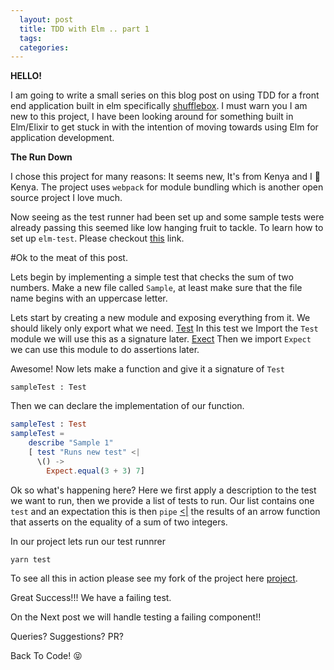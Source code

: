```yaml
---
  layout: post
  title: TDD with Elm .. part 1
  tags:
  categories:
---
```

**HELLO!**

I am going to write a small series on this blog post on using TDD for a front end application built in elm specifically [shufflebox](https://github.com/AndelaOSP/shufflebox-frontend). I must warn you I am new to this project, I have been looking around for something built in Elm/Elixir to get stuck in with the intention of moving towards using Elm for application development.

**The Run Down**

I chose this project for many reasons: It seems new, It's from Kenya and I 	&#x1f49c; Kenya.
The project uses `webpack` for module bundling which is another open source project I love much.

Now seeing as the test runner had been set up and some sample tests were already passing this seemed like low hanging fruit to tackle. To learn how to set up `elm-test`. Please checkout [this](https://github.com/elm-community/elm-test) link.

#Ok to the meat of this post.

Lets begin by implementing a simple test that checks the sum of two numbers.
Make a new file called `Sample`, at least make sure that the file name begins with an uppercase letter.


Lets start by creating a new module and exposing everything from it. We should likely only export what  we need.
[Test](http://package.elm-lang.org/packages/elm-community/elm-test/latest/Test)
In this test we Import the `Test`  module we will use this as a signature later.
[Exect](http://package.elm-lang.org/packages/elm-community/elm-test/latest/Expect)
Then we import `Expect` we can use this module to do assertions later.

Awesome! Now lets make a function and give it a signature of `Test`

`sampleTest : Test`

Then we can declare the implementation of our function.

```elm
sampleTest : Test
sampleTest =
    describe "Sample 1"
    [ test "Runs new test" <|
      \() ->
        Expect.equal(3 + 3) 7]
```

Ok so what's happening here?
Here we first apply a description to the test we want to run, then we provide a list of tests to run. Our list contains one `test` and an expectation this is then `pipe` [<|](http://elm-lang.org/docs/syntax#infix-operators) the results of an arrow function that asserts on the equality of a sum of two integers.

In our project lets run our test runnrer

`yarn test`

To see all this in action please see my fork of the project here
[project](https://github.com/zacck/shufflebox-frontend/tree/test).

Great Success!!! We have a failing test.

On the Next post we will handle testing a failing component!!



Queries? Suggestions? PR?

Back To Code! &#x1f61d;

